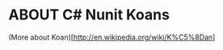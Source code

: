 ABOUT C# Nunit Koans
====================

(More about Koan)[http://en.wikipedia.org/wiki/K%C5%8Dan]
